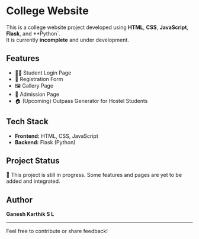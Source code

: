 # College Website

This is a college website project developed using **HTML**, **CSS**, **JavaScript**, **Flask**, and **Python`.  
It is currently **incomplete** and under development.

## Features

- 🧑‍🎓 Student Login Page  
- 📝 Registration Form  
- 🖼️ Gallery Page  
- 🏫 Admission Page  
- 🏠 (Upcoming) Outpass Generator for Hostel Students  

## Tech Stack

- **Frontend:** HTML, CSS, JavaScript  
- **Backend:** Flask (Python)  

## Project Status

🚧 This project is still in progress. Some features and pages are yet to be added and integrated.  

## Author

**Ganesh Karthik S L**

---

Feel free to contribute or share feedback!
